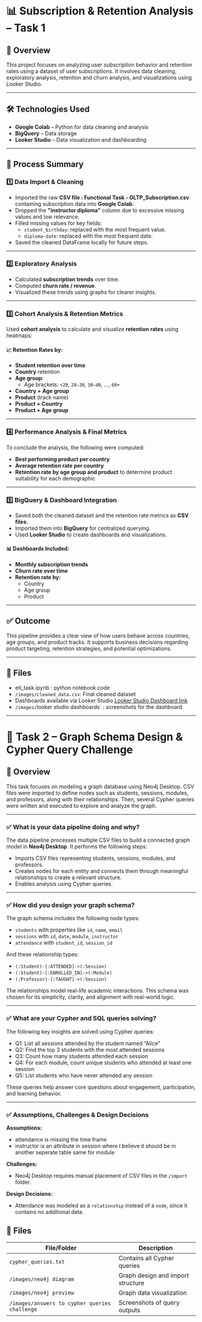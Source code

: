 # 📊 Subscription & Retention Analysis – Task 1

## 🚀 Overview
This project focuses on analyzing user subscription behavior and retention rates using a dataset of user subscriptions. It involves data cleaning, exploratory analysis, retention and churn analysis, and visualizations using Looker Studio.

---

## 🛠️ Technologies Used
- **Google Colab** – Python for data cleaning and analysis
- **BigQuery** – Data storage
- **Looker Studio** – Data visualization and dashboarding

---

## 📁 Process Summary

### 1️⃣ Data Import & Cleaning
- Imported the raw **CSV file : Functional Task - OLTP_Subscription.csv** containing subscription data into **Google Colab**.
- Dropped the **"instructor diploma"** column due to excessive missing values and low relevance.
- Filled missing values for key fields:
  - `student_birthday`: replaced with the most frequent value.
  - `diploma-date`: replaced with the most frequent date.
- Saved the cleaned DataFrame locally for future steps.

---

### 2️⃣ Exploratory Analysis
- Calculated **subscription trends** over time.
- Computed **churn rate / revenue**.
- Visualized these trends using graphs for clearer insights.

---

### 3️⃣ Cohort Analysis & Retention Metrics
Used **cohort analysis** to calculate and visualize **retention rates** using heatmaps:

#### 📈 Retention Rates by:
- **Student retention over time**
- **Country** retention
- **Age group**:
  - Age brackets: `<20`, `20–30`, `30–40`, ..., `60+`
- **Country + Age group**
- **Product** (track name)
- **Product + Country**
- **Product + Age group**

---

### 4️⃣ Performance Analysis & Final Metrics
To conclude the analysis, the following were computed:

- **Best performing product per country**
- **Average retention rate per country**
- **Retention rate by age group and product** to determine product suitability for each demographic

---

### 5️⃣ BigQuery & Dashboard Integration
- Saved both the cleaned dataset and the retention rate metrics as **CSV files**.
- Imported them into **BigQuery** for centralized querying.
- Used **Looker Studio** to create dashboards and visualizations.

#### 📊 Dashboards Included:
- **Monthly subscription trends**
- **Churn rate over time**
- **Retention rate by:**
  - Country
  - Age group
  - Product

---

## ✅ Outcome
This pipeline provides a clear view of how users behave across countries, age groups, and product tracks. It supports business decisions regarding product targeting, retention strategies, and potential optimizations.

---

## 📂 Files
- etl_task.ipynb : python notebook code
- `/images/cleaned_data.csv`: Final cleaned dataset
- Dashboards available via Looker Studio [Looker Studio Dashboard link](https://lookerstudio.google.com/u/0/reporting/6feaeb65-fc8c-4978-b952-f789cf271bec/page/yDaOF)
- `/images/`looker studio dashboards` : screenshots for the dashboard 


---


# 🧠 Task 2 – Graph Schema Design & Cypher Query Challenge

## 📁 Overview
This task focuses on modeling a graph database using Neo4j Desktop. CSV files were imported to define nodes such as students, sessions, modules, and professors, along with their relationships. Then, several Cypher queries were written and executed to explore and analyze the graph.

---

### ✅ What is your data pipeline doing and why?

The data pipeline processes multiple CSV files to build a connected graph model in **Neo4j Desktop**. It performs the following steps:
- Imports CSV files representing students, sessions, modules, and professors.
- Creates nodes for each entity and connects them through meaningful relationships to create a relevant structure.
- Enables analysis using Cypher queries.


---

### ✅ How did you design your graph schema?

The graph schema includes the following node types:
- `students` with properties like `id`, `name`, `email`
- `sessions` with `id`, `date`, `module`, `instructor`
- `attendance` with `student_id`, `session_id`

And these relationship types:
- `(:Student)-[:ATTENDED]->(:Session)`
- `(:Student)-[:ENROLLED_IN]->(:Module)`
- `(:Professor)-[:TAUGHT]->(:Session)`

The relationships model real-life academic interactions. This schema was chosen for its simplicity, clarity, and alignment with real-world logic.

---

### ✅ What are your Cypher and SQL queries solving?

The following key insights are solved using Cypher queries:
- Q1: List all sessions attended by the student named “Alice”
- Q2: Find the top 3 students with the most attended sessions
- Q3: Count how many students attended each session
- Q4: For each module, count unique students who attended at least one session
- Q5: List students who have never attended any session

These queries help answer core questions about engagement, participation, and learning behavior.

---

### ✅ Assumptions, Challenges & Design Decisions

**Assumptions:**
- attendance is missing the time frame
- instructor is an attribute in session where I believe it should be in another seperate table same for module

**Challenges:**
- Neo4j Desktop requires manual placement of CSV files in the `/import` folder.

**Design Decisions:**
- Attendance was modeled as a `relationship` instead of a `node`, since it contains no additional data.

## 📂 Files
| File/Folder | Description |
|-------------|-------------|
| `cypher_queries.txt` | Contains all Cypher queries |
| `/images/neo4j diagram` | Graph design and import structure |
| `/images/neo4j preview` | Graph data visualization |
| `/images/answers to cypher queries challenge` | Screenshots of query outputs |


